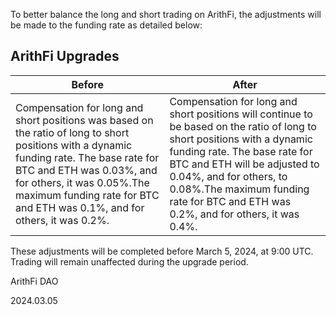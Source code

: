 To better balance the long and short trading on ArithFi, the adjustments will be made to the funding rate as detailed below:

## ArithFi Upgrades

| Before | After |
| --- | --- |
|Compensation for long and short positions was based on the ratio of long to short positions with a dynamic funding rate. The base rate for BTC and ETH was 0.03%, and for others, it was 0.05%.The maximum funding rate for BTC and ETH was 0.1%, and for others, it was 0.2%.|Compensation for long and short positions will continue to be based on the ratio of long to short positions with a dynamic funding rate. The base rate for BTC and ETH will be adjusted to 0.04%, and for others, to 0.08%.The maximum funding rate for BTC and ETH was 0.2%, and for others, it was 0.4%.|

These adjustments will be completed before March 5, 2024, at 9:00 UTC. Trading will remain unaffected during the upgrade period.

ArithFi DAO

2024.03.05
